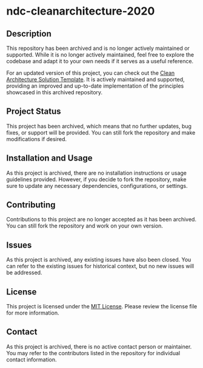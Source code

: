 # ndc-cleanarchitecture-2020

## Description

This repository has been archived and is no longer actively maintained or supported. While it is no longer actively maintained, feel free to explore the codebase and adapt it to your own needs if it serves as a useful reference.

For an updated version of this project, you can check out the [Clean Architecture Solution Template](https://github.com/jasontaylordev/CleanArchitecture). It is actively maintained and supported, providing an improved and up-to-date implementation of the principles showcased in this archived repository.

## Project Status

This project has been archived, which means that no further updates, bug fixes, or support will be provided. You can still fork the repository and make modifications if desired.

## Installation and Usage

As this project is archived, there are no installation instructions or usage guidelines provided. However, if you decide to fork the repository, make sure to update any necessary dependencies, configurations, or settings.

## Contributing

Contributions to this project are no longer accepted as it has been archived. You can still fork the repository and work on your own version.

## Issues

As this project is archived, any existing issues have also been closed. You can refer to the existing issues for historical context, but no new issues will be addressed.

## License

This project is licensed under the [MIT License](LICENSE). Please review the license file for more information.

## Contact

As this project is archived, there is no active contact person or maintainer. You may refer to the contributors listed in the repository for individual contact information.
